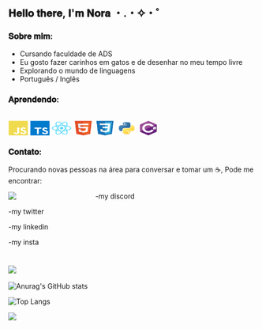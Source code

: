 ## 𝐇𝐞𝐥𝐥𝐨 𝐭𝐡𝐞𝐫𝐞, 𝐈'𝐦 𝐍𝐨𝐫𝐚 ・.・✧・゜



### 𝐒𝐨𝐛𝐫𝐞 𝐦𝐢𝐦:
- Cursando faculdade de ADS 
- Eu gosto fazer carinhos em gatos e de desenhar no meu tempo livre
- Explorando o mundo de linguagens
- Português / Inglês

### 𝐀𝐩𝐫𝐞𝐧𝐝𝐞𝐧𝐝𝐨:
 
 <div style="display: inline_block"><br>
  <img align="center" alt="Rafa-Js" height="30" width="40" src="https://raw.githubusercontent.com/devicons/devicon/master/icons/javascript/javascript-plain.svg">
  <img align="center" alt="Rafa-Ts" height="30" width="40" src="https://raw.githubusercontent.com/devicons/devicon/master/icons/typescript/typescript-plain.svg">
  <img align="center" alt="Rafa-React" height="30" width="40" src="https://raw.githubusercontent.com/devicons/devicon/master/icons/react/react-original.svg">
  <img align="center" alt="Rafa-HTML" height="30" width="40" src="https://raw.githubusercontent.com/devicons/devicon/master/icons/html5/html5-original.svg">
  <img align="center" alt="Rafa-CSS" height="30" width="40" src="https://raw.githubusercontent.com/devicons/devicon/master/icons/css3/css3-original.svg">
  <img align="center" alt="Rafa-Python" height="30" width="40" src="https://raw.githubusercontent.com/devicons/devicon/master/icons/python/python-original.svg">
  <img align="center" alt="Rafa-Csharp" height="30" width="40" src="https://raw.githubusercontent.com/devicons/devicon/master/icons/csharp/csharp-original.svg">
</div>

### 𝐂𝐨𝐧𝐭𝐚𝐭𝐨: 

Procurando novas pessoas na área para conversar e tomar um ☕, Pode me encontrar: 

<img align="left" src="https://user-images.githubusercontent.com/90690022/229809728-5d31617a-16c9-4fbc-9cd6-92b35557350d.png" width=35%> 

-my discord 

-my twitter 

-my linkedin

-my insta

# 

<img src="https://raw.githubusercontent.com/gist/jangxx/a6dbeaeb4d1ecf08358c8240e350f018/raw/05806d3d874f99cadf61d43a4ffa9e2d7da70d9d/nerv.svg">


<div align="left">

![Anurag's GitHub stats](https://github-readme-stats.vercel.app/api?username=g4nor4&show_icons=true&theme=ocean_dark&hide=issues,contribs)


![Top Langs](https://github-readme-stats.vercel.app/api/top-langs/?username=g4nor4&langs_count=8&layout=compact&theme=ocean_dark)

</div>

<img aligh="right" src="https://i.pinimg.com/originals/78/92/b3/7892b3afe5f6d0f23645e8d6ca31dd68.gif" width="30%">

